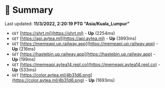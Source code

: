 # 📖 Summary
Last updated: **11/3/2022, 2:20:19 PTG "Asia/Kuala_Lumpur"**

- `GET` [https://shrt.ml](https://shrt.ml) - **Up** (2254ms)
- `GET` [https://api.aytea.ml](https://api.aytea.ml) - **Up** (3993ms)
- `GET` [https://memeapi.up.railway.app](https://memeapi.up.railway.app) - **Up** (216ms)
- `GET` [https://hastebin.up.railway.app](https://hastebin.up.railway.app) - **Up** (199ms)
- `GET` [https://memeapi.aytea14.repl.co](https://memeapi.aytea14.repl.co) - **Up** (533ms)
- `GET` [https://color.aytea.ml/4b31d6.png](https://color.aytea.ml/4b31d6.png) - **Up** (1693ms)
